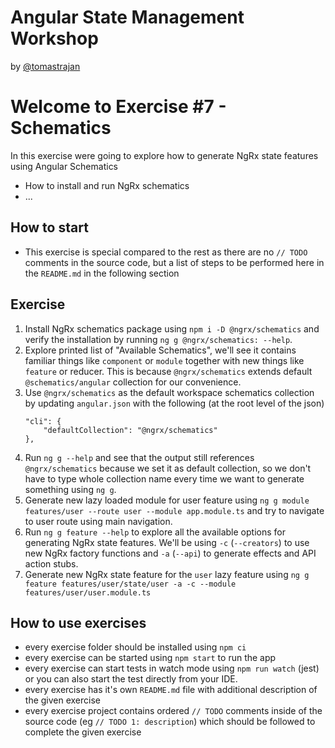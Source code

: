 # Angular State Management Workshop

by [@tomastrajan](https://twitter.com/tomastrajan)

# Welcome to Exercise #7 - Schematics

In this exercise were going to explore how to generate NgRx state features using Angular Schematics

- How to install and run NgRx schematics
- ...


## How to start

- This exercise is special compared to the rest as there are no `// TODO` comments in the source code,
  but a list of steps to be performed here in the `README.md` in the following section

## Exercise 

1. Install NgRx schematics package using `npm i -D @ngrx/schematics` and verify the installation by running `ng g @ngrx/schematics: --help`.
2. Explore printed list of "Available Schematics", we'll see it contains 
   familiar things like `component` or `module` together with new things like `feature` or reducer. 
   This is because `@ngrx/schematics` extends default `@schematics/angular` collection for our convenience.
3. Use `@ngrx/schematics` as the default workspace schematics collection by updating `angular.json` with the following (at the root level of the json)
    ```
    "cli": {
        "defaultCollection": "@ngrx/schematics"
    },
    ```
4. Run `ng g --help` and see that the output still references `@ngrx/schematics` because we set it as default collection,
   so we don't have to type whole collection name every time we want to generate something using `ng g`.
5. Generate new lazy loaded module for user feature using `ng g module features/user --route user --module app.module.ts` 
   and try to navigate to user route using main navigation.
6. Run `ng g feature --help` to explore all the available options for generating NgRx state features. We'll be using
   `-c` (`--creators`) to use new NgRx factory functions and `-a` (`--api`) to generate effects and API action stubs.
7. Generate new NgRx state feature for the `user` lazy feature using `ng g feature features/user/state/user -a -c --module features/user/user.module.ts` 
     
   
## How to use exercises

- every exercise folder should be installed using `npm ci`
- every exercise can be started using `npm start` to run the app
- every exercise can start tests in watch mode using `npm run watch` (jest) or you can also start the test directly from your IDE.
- every exercise has it's own `README.md` file with additional description of the given exercise
- every exercise project contains ordered `// TODO` comments inside of the source code (eg `// TODO 1: description`) which should be followed to complete the given exercise
